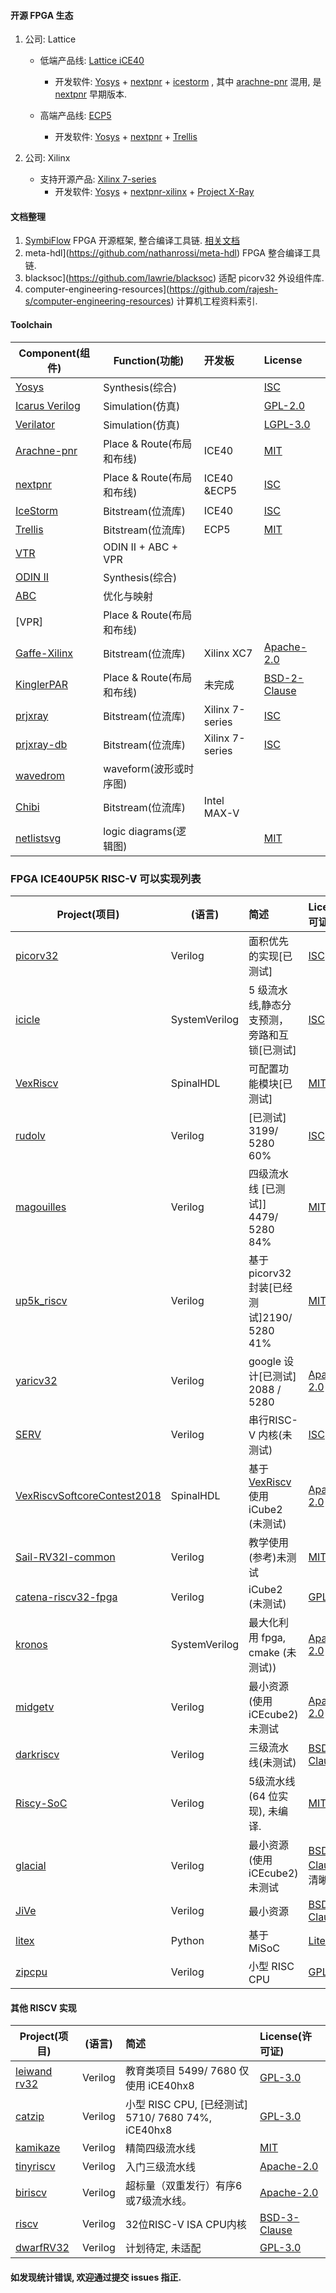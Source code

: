 #### 开源 FPGA 生态

1. 公司:  Lattice

   - 低端产品线: [Lattice iCE40](https://github.com/SymbiFlow/symbiflow-arch-defs/blob/master/ice40)
     - 开发软件: [Yosys](https://github.com/YosysHQ/yosys) +  [nextpnr](https://github.com/YosysHQ/nextpnr) + [icestorm](https://github.com/cliffordwolf/icestorm) , 其中  [arachne-pnr](https://github.com/YosysHQ/arachne-pnr) 混用, 是 [nextpnr](https://github.com/YosysHQ/nextpnr)  早期版本.

   - 高端产品线: [ECP5]()
     - 开发软件: [Yosys](https://github.com/YosysHQ/yosys) +  [nextpnr](https://github.com/YosysHQ/nextpnr) + [Trellis](https://github.com/SymbiFlow/prjtrellis) 

2. 公司: Xilinx

   - 支持开源产品: [Xilinx 7-series]()
     - 开发软件: [Yosys](https://github.com/YosysHQ/yosys) +  [nextpnr-xilinx](https://github.com/daveshah1/nextpnr-xilinx) + [Project X-Ray](https://github.com/SymbiFlow/prjxray) 



#### 文档整理

1. [SymbiFlow](https://symbiflow.github.io/) FPGA 开源框架, 整合编译工具链. [相关文档](https://symbiflow.readthedocs.io/en/latest/toolchain-desc/design-flow.html)
2. meta-hdl](https://github.com/nathanrossi/meta-hdl) FPGA 整合编译工具链.
3. blacksoc](https://github.com/lawrie/blacksoc) 适配 picorv32 外设组件库.
4. computer-engineering-resources](https://github.com/rajesh-s/computer-engineering-resources) 计算机工程资料索引.



#### Toolchain

| Component(组件)                                              | Function(功能)            | 开发板          | License                                                      |
| ------------------------------------------------------------ | ------------------------- | :-------------- | :----------------------------------------------------------- |
| [Yosys](https://github.com/YosysHQ/yosys)                    | Synthesis(综合)           |                 | [ISC](https://opensource.org/licenses/ISC)                   |
| [Icarus Verilog](http://iverilog.icarus.com/)                | Simulation(仿真)          |                 | [GPL-2.0](https://opensource.org/licenses/GPL-2.0)           |
| [Verilator](https://www.veripool.org/wiki/verilator)         | Simulation(仿真)          |                 | [LGPL-3.0](https://opensource.org/licenses/LGPL-3.0)         |
| [Arachne-pnr](https://github.com/YosysHQ/arachne-pnr)        | Place & Route(布局和布线) | ICE40           | [MIT](https://opensource.org/licenses/MIT)                   |
| [nextpnr](https://github.com/YosysHQ/nextpnr)                | Place & Route(布局和布线) | ICE40 &ECP5     | [ISC](https://opensource.org/licenses/ISC)                   |
| [IceStorm](https://github.com/cliffordwolf/icestorm)         | Bitstream(位流库)         | ICE40           | [ISC](https://opensource.org/licenses/ISC)                   |
| [Trellis](https://github.com/SymbiFlow/prjtrellis)           | Bitstream(位流库)         | ECP5            | [MIT](https://opensource.org/licenses/MIT)                   |
| [VTR](https://github.com/verilog-to-routing/vtr-verilog-to-routing) | ODIN II + ABC + VPR       |                 |                                                              |
| [ODIN II](code.google.com/p/odin-ii)                         | Synthesis(综合)           |                 |                                                              |
| [ABC](https://github.com/berkeley-abc/abc)                   | 优化与映射                |                 |                                                              |
| [VPR]                                                        | Place & Route(布局和布线) |                 |                                                              |
| [Gaffe-Xilinx](https://github.com/gaffe-logic/gaffe-xilinx)  | Bitstream(位流库)         | Xilinx XC7      | [Apache-2.0](http://www.apache.org/licenses)                 |
| [KinglerPAR](https://github.com/rqou/KinglerPAR)             | Place & Route(布局和布线) | 未完成          | [BSD-2-Clause](https://opensource.org/licenses/BSD-2-Clause) |
| [prjxray](https://github.com/SymbiFlow/prjxray)              | Bitstream(位流库)         | Xilinx 7-series | [ISC](https://opensource.org/licenses/ISC)                   |
| [prjxray-db](https://github.com/SymbiFlow/prjxray-db/)       | Bitstream(位流库)         | Xilinx 7-series | [ISC](https://opensource.org/licenses/ISC)                   |
| [wavedrom](https://wavedrom.com/)                            | waveform(波形或时序图)    |                 |                                                              |
| [Chibi](https://github.com/rqou/project-chibi)               | Bitstream(位流库)         | Intel MAX-V     |                                                              |
| [netlistsvg](https://github.com/nturley/netlistsvg/)         | logic diagrams(逻辑图)    |                 | [MIT](https://opensource.org/licenses/MIT)                   |



### FPGA ICE40UP5K RISC-V 可以实现列表

| Project(项目)                                                | (语言)        | 简述                                                         | License(许可证)                                              |
| ------------------------------------------------------------ | ------------- | :----------------------------------------------------------- | :----------------------------------------------------------- |
| [picorv32](https://github.com/cliffordwolf/picorv32)         | Verilog       | 面积优先的实现[已测试]                                       | [ISC](https://opensource.org/licenses/ISC)                   |
| [icicle](https://github.com/grahamedgecombe/icicle)          | SystemVerilog | 5 级流水线,静态分支预测，旁路和互锁[已测试]                  | [ISC](https://opensource.org/licenses/ISC)                   |
| [VexRiscv](https://github.com/SpinalHDL/VexRiscv)            | SpinalHDL     | 可配置功能模块[已测试]                                       | [MIT](https://opensource.org/licenses/MIT)                   |
| [rudolv](https://github.com/bobbl/rudolv)                    | Verilog       | [已测试] 3199/ 5280    60%                                   | [ISC](https://opensource.org/licenses/ISC)                   |
| [magouilles](https://github.com/bioe-hubert/magouilles)      | Verilog       | 四级流水线 [已测试]] 4479/ 5280    84%                       | [MIT](https://opensource.org/licenses/MIT)                   |
| [up5k_riscv](https://github.com/emeb/up5k_riscv)             | Verilog       | 基于 picorv32 封装[已经测试]2190/ 5280    41%                | [MIT](https://opensource.org/licenses/MIT)                   |
| [yaricv32](https://github.com/google/yaricv32)               | Verilog       | google 设计[已测试] 2088 / 5280                              | [Apache-2.0](http://www.apache.org/licenses)                 |
| [SERV](https://github.com/olofk/serv)                        | Verilog       | 串行RISC-V 内核(未测试)                                      | [ISC](https://opensource.org/licenses/ISC)                   |
| [VexRiscvSoftcoreContest2018](https://github.com/SpinalHDL/VexRiscvSoftcoreContest2018) | SpinalHDL     | 基于 [VexRiscv](https://github.com/SpinalHDL/VexRiscv) 使用 iCube2 (未测试) | [Apache-2.0](http://www.apache.org/licenses)                 |
| [Sail-RV32I-common](https://github.com/physical-computation/Sail-RV32I-common) | Verilog       | 教学使用(参考)未测试                                         | [MIT](https://opensource.org/licenses/MIT)                   |
| [catena-riscv32-fpga](https://github.com/mcci-catena/catena-riscv32-fpga) | Verilog       | iCube2 (未测试)                                              | [GPL-3.0](https://opensource.org/licenses/GPL-3.0)           |
| [kronos](https://github.com/SonalPinto/kronos)               | SystemVerilog | 最大化利用 fpga, cmake (未测试))                             | [Apache-2.0](http://www.apache.org/licenses)                 |
| [midgetv](https://github.com/bnossum/midgetv)                | Verilog       | 最小资源 (使用 iCEcube2) 未测试                              | [Apache-2.0](http://www.apache.org/licenses)                 |
| [darkriscv](https://github.com/darklife/darkriscv)           | Verilog       | 三级流水线(未测试)                                           | [BSD-3-Clause](https://opensource.org/licenses/BSD-3-Clause) |
| [Riscy-SoC](https://github.com/AleksandarKostovic/Riscy-SoC) | Verilog       | 5级流水线(64 位实现), 未编译.                                | [MIT](https://opensource.org/licenses/MIT)                   |
| [glacial](https://github.com/brouhaha/glacial)               | Verilog       | 最小资源 (使用 iCEcube2) 未测试                              | [BSD-2-Clause](https://opensource.org/licenses/BSD-2-Clause)(不清晰) |
| [JiVe](https://github.com/fredrequin/JiVe)                   | Verilog       | 最小资源                                                     | [BSD-2-Clause](https://opensource.org/licenses/BSD-2-Clause) |
| [litex](https://github.com/enjoy-digital/litex)              | Python        | 基于 MiSoC                                                   | [LiteX](https://github.com/enjoy-digital/litex/blob/master/LICENSE) |
| [zipcpu](https://github.com/ZipCPU/zipcpu)                   | Verilog       | 小型 RISC CPU                                                | [GPL-3.0](https://www.gnu.org/licenses/gpl-3.0.en.html)      |



#### 其他 RISCV 实现

| Project(项目)                                          | (语言)  | 简述                                 | License(许可证)                                              |
| ------------------------------------------------------ | ------- | :----------------------------------- | :----------------------------------------------------------- |
| [leiwand rv32](https://github.com/franzflasch/leiwand_rv32)  | Verilog       | 教育类项目 5499/ 7680 仅使用 iCE40hx8                        | [GPL-3.0](https://opensource.org/licenses/GPL-3.0)           |
| [catzip](https://github.com/develone/catzip)                 | Verilog       | 小型 RISC CPU, [已经测试] 5710/ 7680    74%, iCE40hx8        | [GPL-3.0](https://www.gnu.org/licenses/gpl-3.0.en.html)      |
| [kamikaze](https://github.com/rgwan/kamikaze)          | Verilog | 精简四级流水线                       | [MIT](https://opensource.org/licenses/MIT)                   |
| [tinyriscv](https://github.com/liangkangnan/tinyriscv) | Verilog | 入门三级流水线                       | [Apache-2.0](http://www.apache.org/licenses)                 |
| [biriscv](https://github.com/ultraembedded/biriscv)    | Verilog | 超标量（双重发行）有序6或7级流水线。 | [Apache-2.0](http://www.apache.org/licenses)                 |
| [riscv](https://github.com/ultraembedded/riscv)        | Verilog | 32位RISC-V ISA CPU内核               | [BSD-3-Clause](https://opensource.org/licenses/BSD-3-Clause) |
| [dwarfRV32](https://github.com/Cloud-V/dwarfRV32)            | Verilog       | 计划待定, 未适配                                             | [GPL-3.0](https://opensource.org/licenses/GPL-3.0)           |



#### 如发现统计错误, 欢迎通过提交 issues 指正.

